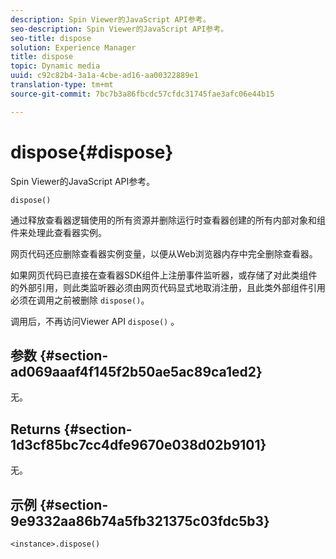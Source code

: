 ```yaml
---
description: Spin Viewer的JavaScript API参考。
seo-description: Spin Viewer的JavaScript API参考。
seo-title: dispose
solution: Experience Manager
title: dispose
topic: Dynamic media
uuid: c92c82b4-3a1a-4cbe-ad16-aa00322889e1
translation-type: tm+mt
source-git-commit: 7bc7b3a86fbcdc57cfdc31745fae3afc06e44b15

---
```



# dispose{#dispose}

Spin Viewer的JavaScript API参考。

`dispose()`

通过释放查看器逻辑使用的所有资源并删除运行时查看器创建的所有内部对象和组件来处理此查看器实例。

网页代码还应删除查看器实例变量，以便从Web浏览器内存中完全删除查看器。

如果网页代码已直接在查看器SDK组件上注册事件监听器，或存储了对此类组件的外部引用，则此类监听器必须由网页代码显式地取消注册，且此类外部组件引用必须在调用之前被删除 `dispose()`。

调用后，不再访问Viewer API `dispose()` 。

## 参数 {#section-ad069aaaf4f145f2b50ae5ac89ca1ed2}

无。

## Returns {#section-1d3cf85bc7cc4dfe9670e038d02b9101}

无。

## 示例 {#section-9e9332aa86b74a5fb321375c03fdc5b3}

```
<instance>.dispose()
```

